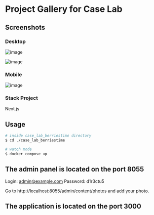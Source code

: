 # Project Gallery for Case Lab

## Screenshots

### Desktop

![image](https://github.com/user-attachments/assets/274058dc-d55e-4349-8acd-73c9957a3ce2)

![image](https://github.com/user-attachments/assets/4b7cfbac-0a55-425f-b9a7-b0361903bf96)

### Mobile

![image](https://github.com/user-attachments/assets/ed3c5c16-674b-405a-8e4e-71b43de8fa45)

### Stack Project

Next.js

## Usage

```bash
# inside case_lab_berriestime directory
$ cd ./case_lab_berriestime

# watch mode
$ docker compose up
```

## The admin panel is located on the port 8055

Login: admin@example.com
Password: d1r3ctu5

Go to http://localhost:8055/admin/content/photos and add your photo.

## The application is located on the port 3000

